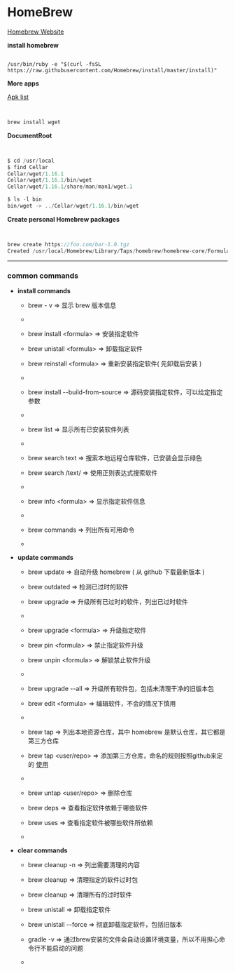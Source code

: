 # HomeBrew

[Homebrew Website](https://brew.sh/index_zh-cn)


__install homebrew__


``` linux

/usr/bin/ruby -e "$(curl -fsSL https://raw.githubusercontent.com/Homebrew/install/master/install)"

```

__More apps__

[Apk list](https://formulae.brew.sh/formula/)

``` javascript


brew install wget


```


__DocumentRoot__

``` javascript


$ cd /usr/local
$ find Cellar
Cellar/wget/1.16.1
Cellar/wget/1.16.1/bin/wget
Cellar/wget/1.16.1/share/man/man1/wget.1

$ ls -l bin
bin/wget -> ../Cellar/wget/1.16.1/bin/wget


```


__Create personal Homebrew packages__

``` javascript


brew create https://foo.com/bar-1.0.tgz
Created /usr/local/Homebrew/Library/Taps/homebrew/homebrew-core/Formula/bar.rb


```


***


### common commands

* __install commands__

    - brew - v                      => 显示 brew 版本信息
    
    - 
    
    - brew install \<formula>       => 安装指定软件 
    
    - brew unistall \<formula>      => 卸载指定软件 
    
    - brew reinstall \<formula>     => 重新安装指定软件( 先卸载后安装 ) 
    
    - 
    
    - brew install <formula> --build-from-source    => 源码安装指定软件，可以给定指定参数   
    
    -
    
    - brew list                     => 显示所有已安装软件列表
    
    - 
    
    - brew search text              => 搜索本地远程仓库软件，已安装会显示绿色

    - brew search /text/            => 使用正则表达式搜索软件
    
    - 
    
    - brew info \<formula>          => 显示指定软件信息
    
    - 
    
    - brew commands                 => 列出所有可用命令
    
    - 
    

* __update commands__

    - brew update                   => 自动升级 homebrew ( 从 github 下载最新版本 )

    - brew outdated                 => 检测已过时的软件
    
    - brew upgrade                  => 升级所有已过时的软件，列出已过时软件
    
    - 
            
    - brew upgrade \<formula>       => 升级指定软件
            
    - brew pin \<formula>           => 禁止指定软件升级
            
    - brew unpin \<formula>         => 解锁禁止软件升级
            
    - 
            
    - brew upgrade --all            => 升级所有软件包，包括未清理干净的旧版本包
            
    - brew edit \<formula>          => 编辑软件，不会的情况下慎用
            
    - 
            
    - brew tap                      => 列出本地资源仓库，其中 homebrew 是默认仓库，其它都是第三方仓库
            
    - brew tap <user/repo>          => 添加第三方仓库，命名的规则按照github来定的 [使用](https://docs.brew.sh/Taps)
            
    - 
            
    - brew untap <user/repo>        => 删除仓库
            
    - brew deps <formula>           => 查看指定软件依赖于哪些软件
            
    - brew uses <formula>           => 查看指定软件被哪些软件所依赖
            
    - 
            
* __clear commands__

    - brew cleanup -n                   => 列出需要清理的内容
    
    - brew cleanup <formula>            => 清理指定的软件过时包
    
    - brew cleanup                      => 清理所有的过时软件
    
    - brew unistall <formula>           => 卸载指定软件
    
    - brew unistall <fromula> --force   => 彻底卸载指定软件，包括旧版本
   
    - gradle -v                         => 通过brew安装的文件会自动设置环境变量，所以不用担心命令行不能启动的问题 
    
    - 






















